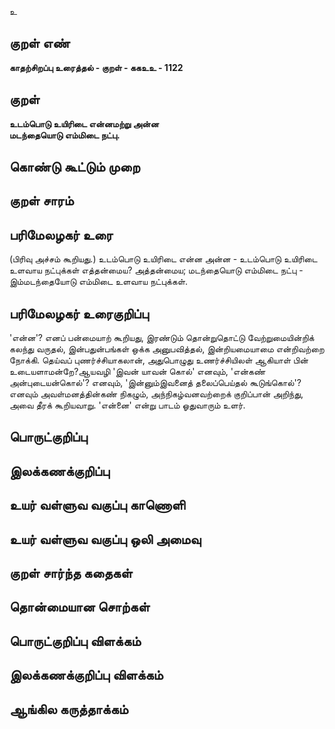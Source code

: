 உ

## குறள் எண் 

**காதற்சிறப்பு உரைத்தல் - குறள் - ககஉஉ - 1122**

## குறள் 

**உடம்பொடு உயிரிடை என்னமற்று அன்ன  
மடந்தையொடு எம்மிடை நட்பு.**

## கொண்டு கூட்டும் முறை


## குறள் சாரம் 


## பரிமேலழகர் உரை

(பிரிவு அச்சம் கூறியது.) உடம்பொடு உயிரிடை என்ன அன்ன - உடம்பொடு உயிரிடை உளவாய நட்புக்கள் எத்தன்மைய? அத்தன்மைய; மடந்தையொடு எம்மிடை நட்பு - இம்மடந்தையோடு எம்மிடை உளவாய நட்புக்கள்.

## பரிமேலழகர் உரைகுறிப்பு   

'என்ன'? எனப் பன்மையாற் கூறியது, இரண்டும் தொன்றுதொட்டு வேற்றுமையின்றிக் கலந்து வருதல், இன்பதுன்பங்கள் ஒக்க அனுபவித்தல், இன்றியமையாமை என்றிவற்றை நோக்கி. தெய்வப் புணர்ச்சியாகலான், அதுபொழுது உணர்ச்சியிலள் ஆகியாள் பின் உடையளாமன்றே?ஆயவழி 'இவன் யாவன் கொல்' எனவும், 'என்கண் அன்புடையன்கொல்'? எனவும், 'இன்னும்இவனைத் தலைப்பெய்தல் கூடுங்கொல்'? எனவும் அவள்மனத்தின்கண் நிகழும், அந்நிகழ்வனவற்றைக் குறிப்பான் அறிந்து, அவை தீரக் கூறியவாறு. 'என்னை' என்று பாடம் ஓதுவாரும் உளர்.

## பொருட்குறிப்பு 


## இலக்கணக்குறிப்பு  


## உயர் வள்ளுவ வகுப்பு காணொளி


## உயர் வள்ளுவ வகுப்பு ஒலி அமைவு 

 
## குறள் சார்ந்த கதைகள் 


## தொன்மையான சொற்கள்


## பொருட்குறிப்பு விளக்கம்


## இலக்கணக்குறிப்பு விளக்கம்


## ஆங்கில கருத்தாக்கம் 


